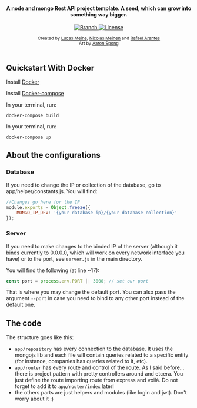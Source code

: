 <h4 align="center">A node and mongo Rest API project template. A seed, which can grow into something way bigger.</h4>

<p align="center">
  <a href="https://github.com/LukasMeine/project-seed/tree/master">
    <img src="https://img.shields.io/badge/Branch-master-green.svg?longCache=true"
        alt="Branch">
  </a>
  <a href="https://github.com/LukasMeine/project-seed/blob/master/LICENSE">
    <img src="https://img.shields.io/github/license/LukasMeine/project-seed.svg?style=flat"
        alt="License">
  </a>
</p>

<div align="center">
  <sub>Created by
  <a href="https://github.com/LukasMeine">Lucas Meine</a>, 
  <a href="https://github.com/conilas">Nicolas Meinen</a> and
  <a href="https://github.com/RafaArantes">Rafael Arantes</a>
</div>
    
<div align="center">
  <sub>Art by
  <a href="https://www.facebook.com/AaronSpongFineArt/">Aaron Spong</a>
</div>

<br>

## Quickstart With Docker

Install [Docker](https://docs.docker.com/install/linux/docker-ce/ubuntu/)

Install [Docker-compose](https://docs.docker.com/compose/install/)

In your terminal, run:

``` 
docker-compose build 
```

In your terminal, run:

``` 
docker-compose up
```


## About the configurations

### Database

If you need to change the IP or collection of the database, go to app/helper/constants.js. You will find:

```javascript
//Changes go here for the IP
module.exports = Object.freeze({
    MONGO_IP_DEV: '{your database ip}/{your database collection}'
});
```

### Server 

If you need to make changes to the binded IP of the server (although it binds currently to 0.0.0.0, which will work on every network interface you have) or to the port, see <code>server.js</code> in the main directory. 

You will find the following (at line ~17):

```javascript
const port = process.env.PORT || 3000; // set our port
```
That is where you may change the default port. You can also pass the argument <code>--port</code> in case you need to bind to any other port instead of the default one.

## The code

The structure goes like this: 

* <code>app/repository</code> has every connection to the database. It uses the mongojs lib and each file will contain queries related to a specific entity (for instance, companies has queries related to it, etc).
* <code>app/router</code> has every route and control of the route. As I said before... there is project pattern with pretty controllers around and etcera. You just define the route importing route from express and voilá. Do not forget to add it to <code>app/router/index</code> later!
* the others parts are just helpers and modules (like login and jwt). Don't worry about it :)
